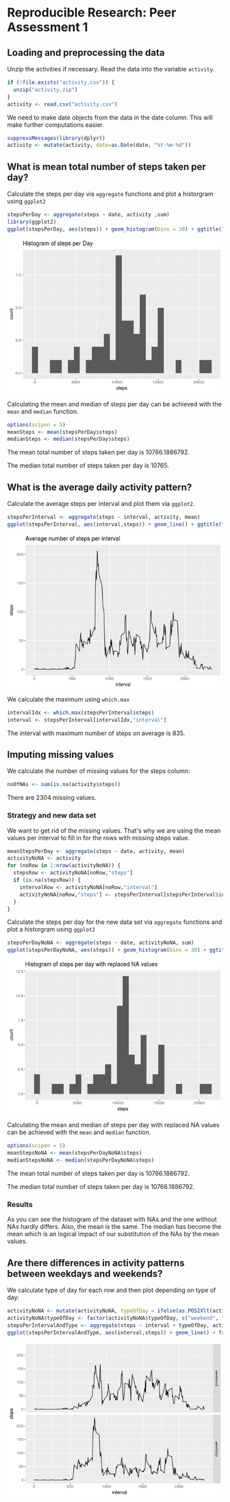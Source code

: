 # Reproducible Research: Peer Assessment 1


## Loading and preprocessing the data

Unzip the activities if necessary. Read the data into the variable `activity`.

```r
if (!file.exists("activity.csv")) {
  unzip("activity.zip")  
}
activity <- read.csv("activity.csv")
```

We need to make date objects from the data in the date column. This will make further computations easier.

```r
suppressMessages(library(dplyr))
activity <- mutate(activity, date=as.Date(date, "%Y-%m-%d"))
```


## What is mean total number of steps taken per day?
Calculate the steps per day via `aggregate` functions and plot a historgram using `ggplot2`

```r
stepsPerDay <- aggregate(steps ~ date, activity ,sum)
library(ggplot2)
ggplot(stepsPerDay, aes(steps)) + geom_histogram(bins = 30) + ggtitle("Histogram of steps per Day")
```

![](PA1_template_files/figure-html/unnamed-chunk-3-1.png)<!-- -->

Calculating the mean and median of steps per day can be achieved with the `mean` and `median` function.

```r
options(scipen = 5)
meanSteps <- mean(stepsPerDay$steps)
medianSteps <- median(stepsPerDay$steps)
```

The mean total number of steps taken per day is 10766.1886792.

The median total number of steps taken per day is 10765.

## What is the average daily activity pattern?

Calculate the average steps per interval and plot them via `ggplot2`.

```r
stepsPerInterval <- aggregate(steps ~ interval, activity, mean)
ggplot(stepsPerInterval, aes(interval,steps)) + geom_line() + ggtitle("Average number of steps per interval")
```

![](PA1_template_files/figure-html/unnamed-chunk-5-1.png)<!-- -->

We calculate the maximum using `which.max`

```r
intervalIdx <- which.max(stepsPerInterval$steps)
interval <- stepsPerInterval[intervalIdx,"interval"]
```

The interval with maximum number of steps on average is 835.

## Imputing missing values

We calculate the number of missing values for the steps column:

```r
noOfNAs <- sum(is.na(activity$steps))
```

There are 2304 missing values.

### Strategy and new data set
We want to get rid of the missing values. That's why we are using the mean values per interval to fill in for the rows with missing steps value.

```r
meanStepsPerDay <- aggregate(steps ~ date, activity, mean)
activityNoNA <- activity
for (noRow in 1:nrow(activityNoNA)) {
  stepsRow <- activityNoNA[noRow,"steps"]
  if (is.na(stepsRow)) {
    intervalRow <- activityNoNA[noRow,"interval"]
    activityNoNA[noRow,"steps"] <- stepsPerInterval[stepsPerInterval$interval==intervalRow,"steps"]
  }
}
```

Calculate the steps per day for the new data set via `aggregate` functions and plot a historgram using `ggplot2`

```r
stepsPerDayNoNA <- aggregate(steps ~ date, activityNoNA, sum)
ggplot(stepsPerDayNoNA, aes(steps)) + geom_histogram(bins = 30) + ggtitle("Histogram of steps per day with replaced NA values")
```

![](PA1_template_files/figure-html/unnamed-chunk-9-1.png)<!-- -->

Calculating the mean and median of steps per day with replaced NA values can be achieved with the `mean` and `median` function.

```r
options(scipen = 5)
meanStepsNoNA <- mean(stepsPerDayNoNA$steps)
medianStepsNoNA <- median(stepsPerDayNoNA$steps)
```

The mean total number of steps taken per day is 10766.1886792.

The median total number of steps taken per day is 10766.1886792.

### Results

As you can see the histogram of the dataset with NAs and the one without NAs hardly differs. Also, the mean is the same. The median has become the mean which is an logical impact of our substitution of the NAs by the mean values.

## Are there differences in activity patterns between weekdays and weekends?

We calculate type of day for each row and then plot depending on type of day:

```r
activityNoNA <- mutate(activityNoNA, typeOfDay = ifelse(as.POSIXlt(activityNoNA$date)$wday %% 6 == 0, "weekend", "weekday"))
activityNoNA$typeOfDay <- factor(activityNoNA$typeOfDay, c("weekend", "weekday"))
stepsPerIntervalAndType <- aggregate(steps ~ interval + typeOfDay, activityNoNA, mean)
ggplot(stepsPerIntervalAndType, aes(interval,steps)) + geom_line() + facet_grid(typeOfDay ~ .)
```

![](PA1_template_files/figure-html/unnamed-chunk-11-1.png)<!-- -->

